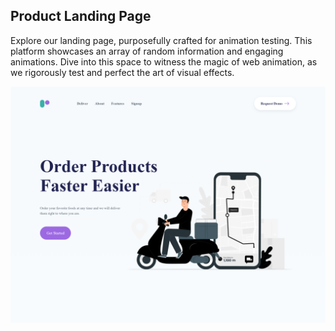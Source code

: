 ## Product Landing Page

Explore our landing page, purposefully crafted for animation testing. This platform showcases an array of random information and engaging animations. Dive into this space to witness the magic of web animation, as we rigorously test and perfect the art of visual effects.

![Home Page](.github/1440x1080.png 'Home Page')
